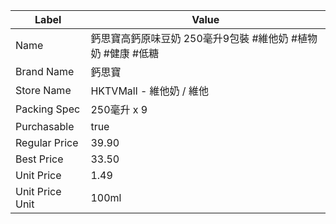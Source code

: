 | Label           | Value                                |
| --------------- | ------------------------------------ |
| Name            | 鈣思寶高鈣原味豆奶 250毫升9包裝 #維他奶 #植物奶 #健康 #低糖 |
| Brand Name      | 鈣思寶                                  |
| Store Name      | HKTVMall - 維他奶 / 維他                  |
| Packing Spec    | 250毫升 x 9                            |
| Purchasable     | true                                 |
| Regular Price   | 39.90                                |
| Best Price      | 33.50                                |
| Unit Price      | 1.49                                 |
| Unit Price Unit | 100ml                                |
